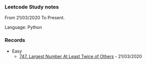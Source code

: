 ### Leetcode Study notes

From 21/03/2020 To Present.

Language: Python

### Records

* Easy
    * [747. Largest Number At Least Twice of Others](summer4ver/leetcode/blob/master/Problems/Easy/747.%20Largest%20Number%20At%20Least%20Twice%20of%20Others.md) - 21/03/2020
